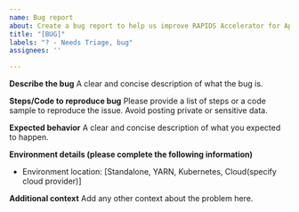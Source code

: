 ```yaml
---
name: Bug report
about: Create a bug report to help us improve RAPIDS Accelerator for Apache Spark Tools
title: "[BUG]"
labels: "? - Needs Triage, bug"
assignees: ''

---
```


**Describe the bug**
A clear and concise description of what the bug is.

**Steps/Code to reproduce bug**
Please provide a list of steps or a code sample to reproduce the issue.
Avoid posting private or sensitive data.

**Expected behavior**
A clear and concise description of what you expected to happen.

**Environment details (please complete the following information)**
 - Environment location: [Standalone, YARN, Kubernetes, Cloud(specify cloud provider)]

**Additional context**
Add any other context about the problem here.
